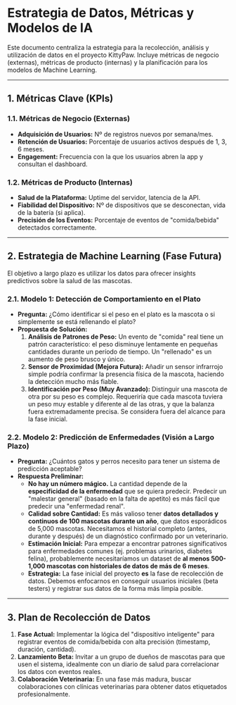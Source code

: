 # Estrategia de Datos, Métricas y Modelos de IA

Este documento centraliza la estrategia para la recolección, análisis y utilización de datos en el proyecto KittyPaw. Incluye métricas de negocio (externas), métricas de producto (internas) y la planificación para los modelos de Machine Learning.

---

## 1. Métricas Clave (KPIs)

### 1.1. Métricas de Negocio (Externas)
*   **Adquisición de Usuarios:** Nº de registros nuevos por semana/mes.
*   **Retención de Usuarios:** Porcentaje de usuarios activos después de 1, 3, 6 meses.
*   **Engagement:** Frecuencia con la que los usuarios abren la app y consultan el dashboard.

### 1.2. Métricas de Producto (Internas)
*   **Salud de la Plataforma:** Uptime del servidor, latencia de la API.
*   **Fiabilidad del Dispositivo:** Nº de dispositivos que se desconectan, vida de la batería (si aplica).
*   **Precisión de los Eventos:** Porcentaje de eventos de "comida/bebida" detectados correctamente.

---

## 2. Estrategia de Machine Learning (Fase Futura)

El objetivo a largo plazo es utilizar los datos para ofrecer insights predictivos sobre la salud de las mascotas.

### 2.1. Modelo 1: Detección de Comportamiento en el Plato

*   **Pregunta:** ¿Cómo identificar si el peso en el plato es la mascota o si simplemente se está rellenando el plato?
*   **Propuesta de Solución:**
    1.  **Análisis de Patrones de Peso:** Un evento de "comida" real tiene un patrón característico: el peso disminuye lentamente en pequeñas cantidades durante un período de tiempo. Un "rellenado" es un aumento de peso brusco y único.
    2.  **Sensor de Proximidad (Mejora Futura):** Añadir un sensor infrarrojo simple podría confirmar la presencia física de la mascota, haciendo la detección mucho más fiable.
    3.  **Identificación por Peso (Muy Avanzado):** Distinguir una mascota de otra por su peso es complejo. Requeriría que cada mascota tuviera un peso muy estable y diferente al de las otras, y que la balanza fuera extremadamente precisa. Se considera fuera del alcance para la fase inicial.

### 2.2. Modelo 2: Predicción de Enfermedades (Visión a Largo Plazo)

*   **Pregunta:** ¿Cuántos gatos y perros necesito para tener un sistema de predicción aceptable?
*   **Respuesta Preliminar:**
    *   **No hay un número mágico.** La cantidad depende de la **especificidad de la enfermedad** que se quiera predecir. Predecir un "malestar general" (basado en la falta de apetito) es más fácil que predecir una "enfermedad renal".
    *   **Calidad sobre Cantidad:** Es más valioso tener **datos detallados y continuos de 100 mascotas durante un año**, que datos esporádicos de 5,000 mascotas. Necesitamos el historial completo (antes, durante y después) de un diagnóstico confirmado por un veterinario.
    *   **Estimación Inicial:** Para empezar a encontrar patrones significativos para enfermedades comunes (ej. problemas urinarios, diabetes felina), probablemente necesitaríamos un dataset de **al menos 500-1,000 mascotas con historiales de datos de más de 6 meses**.
    *   **Estrategia:** La fase inicial del proyecto **es** la fase de recolección de datos. Debemos enfocarnos en conseguir usuarios iniciales (beta testers) y registrar sus datos de la forma más limpia posible.

---

## 3. Plan de Recolección de Datos

1.  **Fase Actual:** Implementar la lógica del "dispositivo inteligente" para registrar eventos de comida/bebida con alta precisión (timestamp, duración, cantidad).
2.  **Lanzamiento Beta:** Invitar a un grupo de dueños de mascotas para que usen el sistema, idealmente con un diario de salud para correlacionar los datos con eventos reales.
3.  **Colaboración Veterinaria:** En una fase más madura, buscar colaboraciones con clínicas veterinarias para obtener datos etiquetados profesionalmente.
